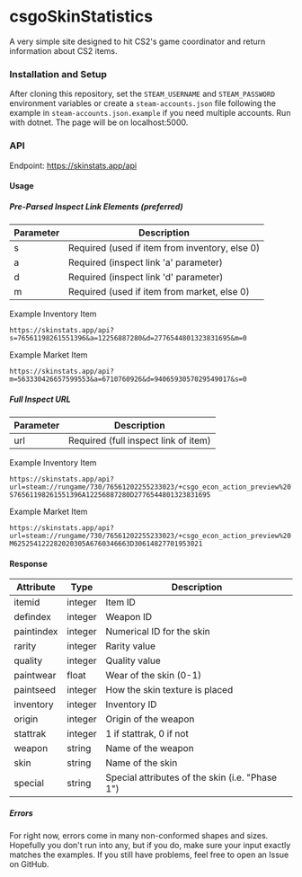 # csgoSkinStatistics

A very simple site designed to hit CS2's game coordinator and return information about CS2 items.

### Installation and Setup

After cloning this repository, set the `STEAM_USERNAME` and `STEAM_PASSWORD` environment variables or create a `steam-accounts.json` file following the example in `steam-accounts.json.example` if you need multiple accounts. Run with dotnet. The page will be on localhost:5000.

### API

Endpoint: https://skinstats.app/api

#### Usage

##### Pre-Parsed Inspect Link Elements (preferred)

|Parameter|Description                                   |
|---------|----------------------------------------------|
|s        |Required (used if item from inventory, else 0)|
|a        |Required (inspect link 'a' parameter)         |
|d        |Required (inspect link 'd' parameter)         |
|m        |Required (used if item from market, else 0)   |

Example Inventory Item

`https://skinstats.app/api?s=76561198261551396&a=12256887280&d=2776544801323831695&m=0`

Example Market Item

`https://skinstats.app/api?m=563330426657599553&a=6710760926&d=9406593057029549017&s=0`

##### Full Inspect URL

|Parameter|Description                         |
|---------|------------------------------------|
|url      |Required (full inspect link of item)|

Example Inventory Item

`https://skinstats.app/api?url=steam://rungame/730/76561202255233023/+csgo_econ_action_preview%20S76561198261551396A12256887280D2776544801323831695`

Example Market Item

`https://skinstats.app/api?url=steam://rungame/730/76561202255233023/+csgo_econ_action_preview%20M625254122282020305A6760346663D30614827701953021`

#### Response

|Attribute |Type   |Description                                    |
|----------|-------|-----------------------------------------------|
|itemid    |integer|Item ID                                        |
|defindex  |integer|Weapon ID                                      |
|paintindex|integer|Numerical ID for the skin                      |
|rarity    |integer|Rarity value                                   |
|quality   |integer|Quality value                                  |
|paintwear |float  |Wear of the skin (0-1)                         |
|paintseed |integer|How the skin texture is placed                 |
|inventory |integer|Inventory ID                                   |
|origin    |integer|Origin of the weapon                           |
|stattrak  |integer|1 if stattrak, 0 if not                        |
|weapon    |string |Name of the weapon                             |
|skin      |string |Name of the skin                               |
|special   |string |Special attributes of the skin (i.e. "Phase 1")|

##### Errors

For right now, errors come in many non-conformed shapes and sizes. Hopefully you don't run into any, but if you do, make sure your input exactly matches the examples. If you still have problems, feel free to open an Issue on GitHub.

